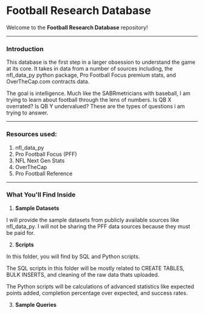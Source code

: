 # Football Research Database

Welcome to the **Football Research Database** repository!

---

### **Introduction**

This database is the first step in a larger obsession to understand the game at its core. It takes in data from a number of sources including, the nfl_data_py python package, Pro Football Focus premium stats, and OverTheCap.com contracts data.

The goal is intelligence. Much like the SABRmetricians with baseball, I am trying to learn about football through the lens of numbers. Is QB X overrated? Is QB Y undervalued? These are the types of questions i am trying to answer.

---

### **Resources used**:

1. nfl_data_py
2. Pro Football Focus (PFF)
3. NFL Next Gen Stats
4. OverTheCap
5. Pro Football Reference


---

### **What You'll Find Inside**

1. **Sample Datasets**

  I will provide the sample datasets from publicly available sources like nfl_data_py. I will not be sharing the PFF data sources because they must be paid for. 

2. **Scripts**

  In this folder, you will find by SQL and Python scripts. 
  
  The SQL scripts in this folder will be mostly related to CREATE TABLES, BULK INSERTS, and cleaning of the raw data thats uploaded. 

  The Python scripts will be calculations of advanced statistics like expected points added, completion percentage over expected, and success rates.

3. **Sample Queries**

  

